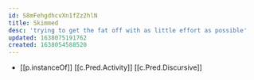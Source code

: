 ```yaml
---
id: S8mFehgdhcvXn1fZz2hlN
title: Skimmed
desc: 'trying to get the fat off with as little effort as possible'
updated: 1638075191762
created: 1638054588520
---
```


- [[p.instanceOf]] [[c.Pred.Activity]] [[c.Pred.Discursive]]
